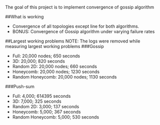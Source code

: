 
The goal of this project is to implement convergence of gossip algorithm

##What is working 
- Convergence of all topologies except line for both algorithms.
- BONUS: Convergence of Gossip algorithm under varying failure rates

##Largest working problems 
NOTE: The logs were removed while measuring largest working problems 
###Gossip
- Full: 20,000 nodes;  650 seconds
- 3D: 20,000; 820 seconds
- Random 2D: 20,000 nodes; 660 seconds
- Honeycomb: 20,000 nodes; 1230 seconds
- Random Honeycomb: 20,000 nodes; 1130 seconds

###Push-sum
- Full: 4,000; 614395 seconds
- 3D: 7,000; 325 seconds
- Random 2D: 3,000; 137 seconds
- Honeycomb: 5,000; 367 seconds
- Random Honeycomb: 5,000; 530 seconds



